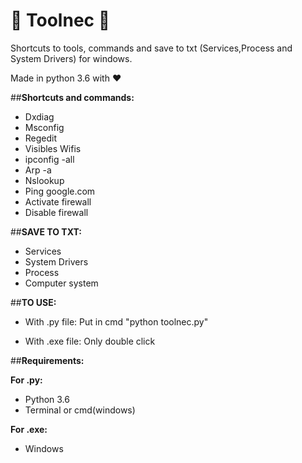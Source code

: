 # :full_moon_with_face: **Toolnec** :new_moon_with_face:
Shortcuts to tools, commands and save to txt (Services,Process and System Drivers) for windows.

Made in python 3.6 with :heart:


##**Shortcuts and commands:**
 * Dxdiag
 * Msconfig
 * Regedit
 * Visibles Wifis
 * ipconfig -all
 * Arp -a
 * Nslookup
 * Ping google.com
 * Activate firewall
 * Disable firewall


##**SAVE TO TXT:**
 * Services
 * System Drivers
 * Process
 * Computer system


##**TO USE:**
 * With .py file: Put in cmd "python toolnec.py" 
 
 * With .exe file: Only double click



##**Requirements:**

**For .py:**
 * Python 3.6
 * Terminal or cmd(windows)
 
**For .exe:**
 * Windows
